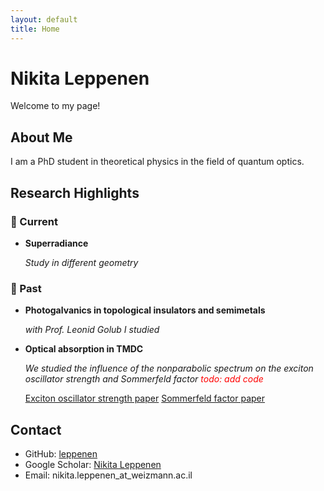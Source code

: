 ```yaml
---
layout: default
title: Home
---
```


# Nikita Leppenen

Welcome to my page! 

## About Me

I am a PhD student in theoretical physics in the field of quantum optics. 

## Research Highlights 

### :microscope: Current

- **Superradiance**
  
  *Study in different geometry*

### :book: Past 

- **Photogalvanics in topological insulators and semimetals**

  *with Prof. Leonid Golub*
  *I studied*

- **Optical absorption in TMDC**

  *We studied the influence of the nonparabolic spectrum on the exciton oscillator strength and Sommerfeld factor <span style="color: red;">todo: add code</span>*

  [Exciton oscillator strength paper](https://doi.org/10.1103/PhysRevB.102.155305) [Sommerfeld factor paper](https://doi.org/10.1103/PhysRevB.103.235311)




## Contact

- GitHub: [leppenen](https://github.com/leppenen)
- Google Scholar: [Nikita Leppenen](https://scholar.google.com/citations?user=idd_-k8AAAAJ&hl=en)
- Email: nikita.leppenen_at_weizmann.ac.il
